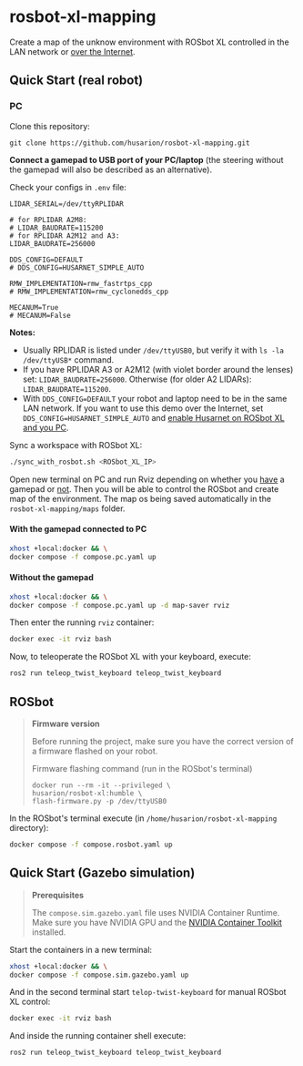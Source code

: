 # rosbot-xl-mapping

Create a map of the unknow environment with ROSbot XL controlled in the LAN network or [over the Internet](https://husarion.com/manuals/rosbot/remote-access/). 

## Quick Start (real robot)

### PC

Clone this repository:

```
git clone https://github.com/husarion/rosbot-xl-mapping.git
```

**Connect a gamepad to USB port of your PC/laptop** (the steering without the gamepad will also be described as an alternative).

Check your configs in `.env` file:

```
LIDAR_SERIAL=/dev/ttyRPLIDAR

# for RPLIDAR A2M8:
# LIDAR_BAUDRATE=115200
# for RPLIDAR A2M12 and A3:
LIDAR_BAUDRATE=256000

DDS_CONFIG=DEFAULT
# DDS_CONFIG=HUSARNET_SIMPLE_AUTO

RMW_IMPLEMENTATION=rmw_fastrtps_cpp
# RMW_IMPLEMENTATION=rmw_cyclonedds_cpp

MECANUM=True
# MECANUM=False
```

**Notes:**
- Usually RPLIDAR is listed under `/dev/ttyUSB0`, but verify it with `ls -la /dev/ttyUSB*` command.
- If you have RPLIDAR A3 or A2M12 (with violet border around the lenses) set: `LIDAR_BAUDRATE=256000`. Otherwise (for older A2 LIDARs): `LIDAR_BAUDRATE=115200`.
- With `DDS_CONFIG=DEFAULT` your robot and laptop need to be in the same LAN network. If you want to use this demo over the Internet, set `DDS_CONFIG=HUSARNET_SIMPLE_AUTO` and [enable Husarnet on ROSbot XL and you PC](https://husarion.com/manuals/rosbot/remote-access/).

Sync a workspace with ROSbot XL:

```bash
./sync_with_rosbot.sh <ROSbot_XL_IP>
```

Open new terminal on PC and run Rviz depending on whether you [have](https://github.com/husarion/rosbot-xl-mapping#with-the-gamepad-connected-to-pc) a gamepad or [not](https://github.com/husarion/rosbot-xl-mapping#without-the-gamepad). Then you will be able to control the ROSbot and create map of the environment. The map os being saved automatically in the `rosbot-xl-mapping/maps` folder.

#### With the gamepad connected to PC

```bash
xhost +local:docker && \
docker compose -f compose.pc.yaml up
```

#### Without the gamepad 

```bash
xhost +local:docker && \
docker compose -f compose.pc.yaml up -d map-saver rviz
```

Then enter the running `rviz` container:

```bash
docker exec -it rviz bash
```

Now, to teleoperate the ROSbot XL with your keyboard, execute:

```bash
ros2 run teleop_twist_keyboard teleop_twist_keyboard
```

## ROSbot

> **Firmware version**
>
> Before running the project, make sure you have the correct version of a firmware flashed on your robot.
>
> Firmware flashing command (run in the ROSbot's terminal)
>
> ```
> docker run --rm -it --privileged \
> husarion/rosbot-xl:humble \
> flash-firmware.py -p /dev/ttyUSB0
> ```

In the ROSbot's terminal execute (in `/home/husarion/rosbot-xl-mapping` directory):

```bash
docker compose -f compose.rosbot.yaml up
```

## Quick Start (Gazebo simulation)

> **Prerequisites**
>
> The `compose.sim.gazebo.yaml` file uses NVIDIA Container Runtime. Make sure you have NVIDIA GPU and the [NVIDIA Container Toolkit](https://docs.nvidia.com/datacenter/cloud-native/container-toolkit/install-guide.html) installed.

Start the containers in a new terminal:

```bash
xhost +local:docker && \
docker compose -f compose.sim.gazebo.yaml up
```

And in the second terminal start `telop-twist-keyboard` for manual ROSbot XL control:

```bash
docker exec -it rviz bash
```

And inside the running container shell execute:

```bash
ros2 run teleop_twist_keyboard teleop_twist_keyboard
```


